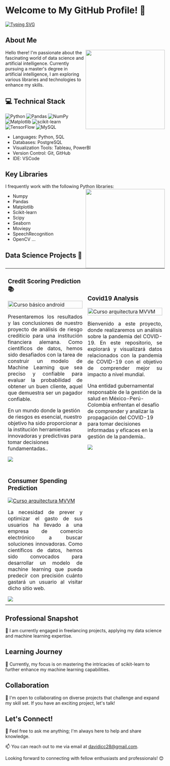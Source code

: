 # Welcome to My GitHub Profile! 👋

<a href="https://git.io/typing-svg"><img src="https://readme-typing-svg.herokuapp.com?font=Fibra+Cade&weight=500&size=41&pause=1000&color=29F719&background=E3FF2700&center=true&vCenter=true&random=false&width=435&lines=Data+Scientist" alt="Typing SVG" /></a>

## About Me
<picture> <img align="right" src="https://github.com/7oSkaaa/7oSkaaa/blob/main/Images/Right_Side.gif?raw=true" width = 250px></picture>
Hello there! I'm passionate about the fascinating world of data science and artificial intelligence. Currently pursuing a master's degree in artificial intelligence, I am exploring various libraries and technologies to enhance my skills.

## 💻 Technical Stack
![Python](https://img.shields.io/badge/python-3670A0?style=for-the-badge&logo=python&logoColor=ffdd54) ![Pandas](https://img.shields.io/badge/pandas-%23150458.svg?style=for-the-badge&logo=pandas&logoColor=white) ![NumPy](https://img.shields.io/badge/numpy-%23013243.svg?style=for-the-badge&logo=numpy&logoColor=white) ![Matplotlib](https://img.shields.io/badge/Matplotlib-%23ffffff.svg?style=for-the-badge&logo=Matplotlib&logoColor=black)
![scikit-learn](https://img.shields.io/badge/scikit--learn-%23F7931E.svg?style=for-the-badge&logo=scikit-learn&logoColor=white) ![TensorFlow](https://img.shields.io/badge/TensorFlow-%23FF6F00.svg?style=for-the-badge&logo=TensorFlow&logoColor=white)
 ![MySQL](https://img.shields.io/badge/mysql-%2300000f.svg?style=for-the-badge&logo=mysql&logoColor=white)

* Languages: Python, SQL
* Databases: PostgreSQL
* Visualization Tools: Tableau, PowerBI
* Version Control: Git, GitHub
* IDE: VSCode

## Key Libraries
I frequently work with the following Python libraries:
<picture> <img align="right" src="https://github.com/7oSkaaa/7oSkaaa/blob/main/Images/about_me.gif?raw=true" width = 250px></picture>
* Numpy
* Pandas
* Matplotlib
* Scikit-learn
* Scipy
* Seaborn
* Moviepy
* SpeechRecognition
* OpenCV
...

## Data Science Projects 🚀

<table>
<tr>
<td width="50%">
<h3>Credit Scoring Prediction 📚</h3>
<div>
<a href="https://github.com/davidcarrillo10288/Credit-Scoring-Prediction" target="_blank"><img src="https://github.com/davidcarrillo10288/davidcarrillo10288/assets/104275645/f7ef2155-b1ed-4b36-a86e-af08cb4a4ad7" width="100%" alt="Curso básico android"></a>
<p align="justify">Presentaremos los resultados y las conclusiones de nuestro proyecto de análisis de riesgo crediticio para una institución financiera alemana. Como científicos de datos, hemos sido desafiados con la tarea de construir un modelo de Machine Learning que sea preciso y confiable para evaluar la probabilidad de obtener un buen cliente, aquel que demuestra ser un pagador confiable.

En un mundo donde la gestión de riesgos es esencial, nuestro objetivo ha sido proporcionar a la institución herramientas innovadoras y predictivas para tomar decisiones fundamentadas..</p>
<a href="https://github.com/davidcarrillo10288/Credit-Scoring-Prediction" target="_blank">
<img src="https://img.shields.io/badge/CÓDIGO-54A5DA?style=for-the-badge&logo=github&logoColor=white">
</a>
</div>                                                            
</td>
<td width="50%">
<h3>Covid19 Analysis</h3>
<div>                                       
<a href="https://github.com/davidcarrillo10288/Covid-19-analysis" target="_blank"><img src="https://github.com/davidcarrillo10288/Covid-19-analysis/assets/104275645/ca414ef5-73b7-4725-a264-67234a2ec19c" width="100%" alt="Curso arquitectura MVVM"></a>
<p align="justify">Bienvenido a este proyecto, donde realizaremos un análisis sobre la pandemia del COVID-19. En este repositorio, se explorará y visualizará datos relacionados con la pandemia de COVID-19 con el objetivo de comprender mejor su impacto a nivel mundial.

Una entidad gubernamental responsable de la gestión de la salud en México-Perú-Colombia enfrentan el desafío de comprender y analizar la propagación del COVID-19 para tomar decisiones informadas y eficaces en la gestión de la pandemia..</p>
</div>                                                             
<a href="https://github.com/davidcarrillo10288/Covid-19-analysis" target="_blank">
<img src="https://img.shields.io/badge/C%C3%93DIGO-7FBC7F?style=for-the-badge&logo=github&logoColor=white">
</a>
<tr>
<td width="50%">

<h3>Consumer Spending Prediction</h3>
<div>                                       
<a href="https://github.com/davidcarrillo10288/Covid-19-analysis" target="_blank"><img src="!https://github.com/davidcarrillo10288/davidcarrillo10288/assets/104275645/ad946b76-b35d-4f20-b8c4-597593369a55" width=="100%" alt="Curso arquitectura MVVM"></a>
<p align="justify">La necesidad de prever y optimizar el gasto de sus usuarios ha llevado a una empresa de comercio electrónico a buscar soluciones innovadoras. Como científicos de datos, hemos sido convocados para desarrollar un modelo de machine learning que pueda predecir con precisión cuánto gastará un usuario al visitar dicho sitio web.</p>
</div>                                                             
<a href="https://github.com/davidcarrillo10288/Covid-19-analysis" target="_blank">
<img src="https://img.shields.io/badge/C%C3%93DIGO-7FBC7F?style=for-the-badge&logo=github&logoColor=white">
</a>
<tr>
<td width="50%">
</table> 

## Professional Snapshot
🔭 I am currently engaged in freelancing projects, applying my data science and machine learning expertise.

## Learning Journey
🌱 Currently, my focus is on mastering the intricacies of scikit-learn to further enhance my machine learning capabilities.

## Collaboration
👯 I'm open to collaborating on diverse projects that challenge and expand my skill set. If you have an exciting project, let's talk!

## Let's Connect!
💬 Feel free to ask me anything; I'm always here to help and share knowledge.

📫 You can reach out to me via email at davidicc28@gmail.com.

Looking forward to connecting with fellow enthusiasts and professionals! 😊
